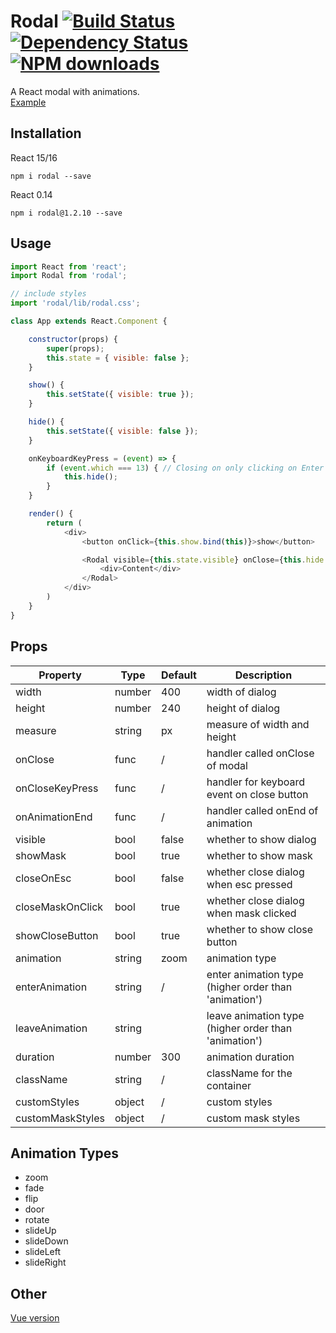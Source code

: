 # Rodal [![Build Status](https://img.shields.io/travis/chenjiahan/rodal.svg?style=flat-square)](https://travis-ci.org/chenjiahan/rodal) [![Dependency Status](https://david-dm.org/chenjiahan/rodal.svg?style=flat-square)](https://david-dm.org/chenjiahan/rodal) [![NPM downloads](http://img.shields.io/npm/dm/rodal.svg?style=flat-square)](https://npmjs.org/package/rodal)
A React modal with animations.  
[Example](https://chenjiahan.github.com/rodal)

## Installation    
React 15/16

    npm i rodal --save

React 0.14

    npm i rodal@1.2.10 --save

## Usage
``` javascript
import React from 'react';
import Rodal from 'rodal';

// include styles
import 'rodal/lib/rodal.css';

class App extends React.Component {

    constructor(props) {
        super(props);
        this.state = { visible: false };
    }

    show() {
        this.setState({ visible: true });
    }

    hide() {
        this.setState({ visible: false });
    }

    onKeyboardKeyPress = (event) => {
        if (event.which === 13) { // Closing on only clicking on Enter
            this.hide();
        }
    }

    render() {
        return (
            <div>
                <button onClick={this.show.bind(this)}>show</button>

                <Rodal visible={this.state.visible} onClose={this.hide.bind(this)} onCloseKeyPress={this.onKeyboardKeyPress}>
                    <div>Content</div>
                </Rodal>
            </div>
        )
    }
}
```

## Props

Property|Type|Default|Description
---|---|---|---
width|number|400|width of dialog
height|number|240|height of dialog
measure|string|px|measure of width and height
onClose|func|/|handler called onClose of modal
onCloseKeyPress|func|/|handler for keyboard event on close button
onAnimationEnd|func|/|handler called onEnd of animation
visible|bool|false|whether to show dialog
showMask|bool|true|whether to show mask
closeOnEsc|bool|false|whether close dialog when esc pressed
closeMaskOnClick|bool|true|whether close dialog when mask clicked
showCloseButton|bool|true|whether to show close button
animation|string|zoom|animation type
enterAnimation|string|/|enter animation type (higher order than 'animation')
leaveAnimation|string||leave animation type (higher order than 'animation')
duration|number|300|animation duration
className|string|/|className for the container
customStyles|object|/|custom styles
customMaskStyles|object|/|custom mask styles

## Animation Types
* zoom
* fade
* flip
* door
* rotate
* slideUp
* slideDown
* slideLeft
* slideRight

## Other
[Vue version](https://github.com/chenjiahan/vodal)
